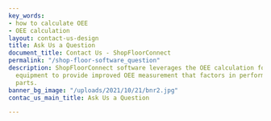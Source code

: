 ```yaml
---
key_words:
- how to calculate OEE
- OEE calculation
layout: contact-us-design
title: Ask Us a Question
document_title: Contact Us - ShopFloorConnect
permalink: "/shop-floor-software_question"
description: ShopFloorConnect software leverages the OEE calculation formula for production
  equipment to provide improved OEE measurement that factors in performance for specific
  parts.
banner_bg_image: "/uploads/2021/10/21/bnr2.jpg"
contac_us_main_title: Ask Us a Question

---
```

